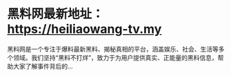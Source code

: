 # 黑料网最新地址：https://heiliaowang-tv.my
黑料网是一个专注于爆料最新黑料、揭秘真相的平台，涵盖娱乐、社会、生活等多个领域。我们坚持“黑料不打烊”，致力于为用户提供真实、正能量的黑料信息，帮助大家了解事件背后的...
